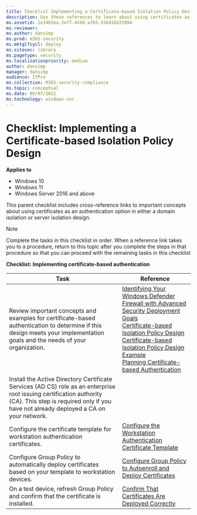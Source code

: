```yaml
---
title: Checklist Implementing a Certificate-based Isolation Policy Design (Windows)
description: Use these references to learn about using certificates as an authentication option and configure a certificate-based isolation policy design.
ms.assetid: 1e34b5ea-2e77-4598-a765-550418d33894
ms.reviewer: 
ms.author: dansimp
ms.prod: m365-security
ms.mktglfcycl: deploy
ms.sitesec: library
ms.pagetype: security
ms.localizationpriority: medium
author: dansimp
manager: dansimp
audience: ITPro
ms.collection: M365-security-compliance
ms.topic: conceptual
ms.date: 09/07/2021
ms.technology: windows-sec
---
```


# Checklist: Implementing a Certificate-based Isolation Policy Design

**Applies to**
-   Windows 10
-   Windows 11
-   Windows Server 2016 and above

This parent checklist includes cross-reference links to important concepts about using certificates as an authentication option in either a domain isolation or server isolation design.

> [!NOTE]
> Complete the tasks in this checklist in order. When a reference link takes you to a procedure, return to this topic after you complete the steps in that procedure so that you can proceed with the remaining tasks in this checklist

**Checklist: Implementing certificate-based authentication**

| Task | Reference |
| - | - |
| Review important concepts and examples for certificate-based authentication to determine if this design meets your implementation goals and the needs of your organization.| [Identifying Your Windows Defender Firewall with Advanced Security Deployment Goals](identifying-your-windows-firewall-with-advanced-security-deployment-goals.md)<br/>[Certificate-based Isolation Policy Design](certificate-based-isolation-policy-design.md)<br/>[Certificate-based Isolation Policy Design Example](certificate-based-isolation-policy-design-example.md)<br/>[Planning Certificate-based Authentication](planning-certificate-based-authentication.md) |
| Install the Active Directory Certificate Services (AD CS) role as an enterprise root issuing certification authority (CA). This step is required only if you have not already deployed a CA on your network.| |
| Configure the certificate template for workstation authentication certificates.| [Configure the Workstation Authentication Certificate Template](configure-the-workstation-authentication-certificate-template.md)| 
| Configure Group Policy to automatically deploy certificates based on your template to workstation devices. | [Configure Group Policy to Autoenroll and Deploy Certificates](configure-group-policy-to-autoenroll-and-deploy-certificates.md)| 
| On a test device, refresh Group Policy and confirm that the certificate is installed. | [Confirm That Certificates Are Deployed Correctly](confirm-that-certificates-are-deployed-correctly.md)| 
